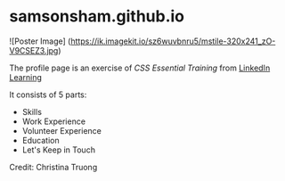 # samsonsham.github.io

![Poster Image]
(https://ik.imagekit.io/sz6wuvbnru5/mstile-320x241_zO-V9CSEZ3.jpg)

The profile page is an exercise of *CSS Essential Training* from [LinkedIn Learning](https://www.linkedin.com/learning/)

It consists of 5 parts:
- Skills
- Work Experience
- Volunteer Experience
- Education
- Let's Keep in Touch


Credit: Christina Truong

